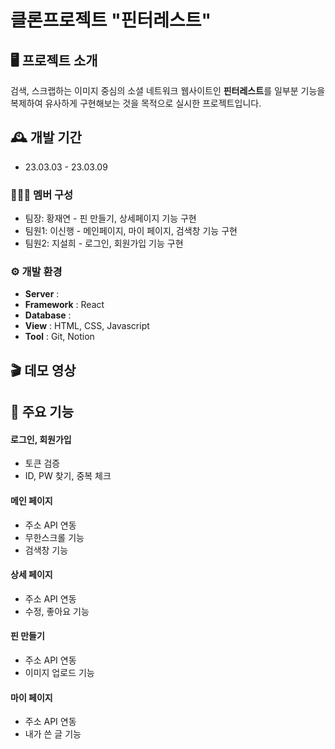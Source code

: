 # 클론프로젝트 "핀터레스트" 
## 🖥️ 프로젝트 소개
검색, 스크랩하는 이미지 중심의 소셜 네트워크 웹사이트인 **핀터레스트**를 
일부분 기능을 복제하여 유사하게 구현해보는 것을 목적으로 실시한 프로젝트입니다.
<br>

## 🕰️ 개발 기간
* 23.03.03 - 23.03.09

### 🧑‍🤝‍🧑 멤버 구성
- 팀장: 황재연 - 핀 만들기, 상세페이지 기능 구현
- 팀원1: 이신행 - 메인페이지, 마이 페이지, 검색창 기능 구현
- 팀원2: 지설희 - 로그인, 회원가입 기능 구현

### ⚙️ 개발 환경
- **Server** : 
- **Framework** : React
- **Database** :
- **View** : HTML, CSS, Javascript
- **Tool** : Git, Notion

## 🎬 데모 영상

## 📌 주요 기능
#### 로그인, 회원가입
- 토큰 검증
- ID, PW 찾기, 중복 체크
#### 메인 페이지
- 주소 API 연동
- 무한스크롤 기능
- 검색창 기능
#### 상세 페이지
- 주소 API 연동
- 수정, 좋아요 기능
#### 핀 만들기
- 주소 API 연동
- 이미지 업로드 기능
#### 마이 페이지
- 주소 API 연동
- 내가 쓴 글 기능
